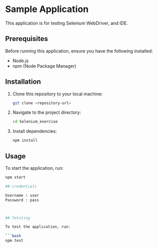 # Sample Application

This application is for testing Selenium WebDriver, and IDE.

## Prerequisites

Before running this application, ensure you have the following installed:

- Node.js
- npm (Node Package Manager)

## Installation

1. Clone this repository to your local machine:

    ```bash
    git clone <repository-url>
    ```

2. Navigate to the project directory:

    ```bash
    cd Selenium_exercise
    ```

3. Install dependencies:

    ```bash
    npm install
    ```

## Usage

To start the application, run:

```bash
npm start

## credentials

Username : user
Password : pass



## Tetsting

To test the application, run:

```bash
npm test
```
